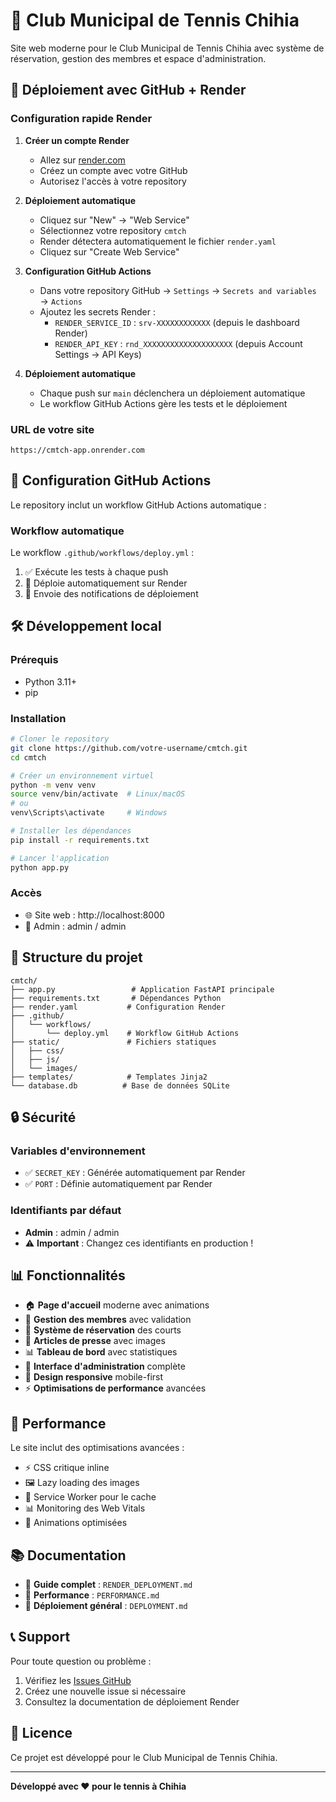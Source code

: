 # 🎾 Club Municipal de Tennis Chihia

Site web moderne pour le Club Municipal de Tennis Chihia avec système de réservation, gestion des membres et espace d'administration.

## 🚀 Déploiement avec GitHub + Render

### Configuration rapide Render

1. **Créer un compte Render**
   - Allez sur [render.com](https://render.com)
   - Créez un compte avec votre GitHub
   - Autorisez l'accès à votre repository

2. **Déploiement automatique**
   - Cliquez sur "New" → "Web Service"
   - Sélectionnez votre repository `cmtch`
   - Render détectera automatiquement le fichier `render.yaml`
   - Cliquez sur "Create Web Service"

3. **Configuration GitHub Actions**
   - Dans votre repository GitHub → `Settings` → `Secrets and variables` → `Actions`
   - Ajoutez les secrets Render :
     - `RENDER_SERVICE_ID` : `srv-XXXXXXXXXXXX` (depuis le dashboard Render)
     - `RENDER_API_KEY` : `rnd_XXXXXXXXXXXXXXXXXXXX` (depuis Account Settings → API Keys)

4. **Déploiement automatique**
   - Chaque push sur `main` déclenchera un déploiement automatique
   - Le workflow GitHub Actions gère les tests et le déploiement

### URL de votre site
```
https://cmtch-app.onrender.com
```

## 🔧 Configuration GitHub Actions

Le repository inclut un workflow GitHub Actions automatique :

### Workflow automatique
Le workflow `.github/workflows/deploy.yml` :
1. ✅ Exécute les tests à chaque push
2. 🚀 Déploie automatiquement sur Render
3. 📧 Envoie des notifications de déploiement

## 🛠️ Développement local

### Prérequis
- Python 3.11+
- pip

### Installation
```bash
# Cloner le repository
git clone https://github.com/votre-username/cmtch.git
cd cmtch

# Créer un environnement virtuel
python -m venv venv
source venv/bin/activate  # Linux/macOS
# ou
venv\Scripts\activate     # Windows

# Installer les dépendances
pip install -r requirements.txt

# Lancer l'application
python app.py
```

### Accès
- 🌐 Site web : http://localhost:8000
- 👤 Admin : admin / admin

## 📁 Structure du projet

```
cmtch/
├── app.py                 # Application FastAPI principale
├── requirements.txt       # Dépendances Python
├── render.yaml           # Configuration Render
├── .github/
│   └── workflows/
│       └── deploy.yml    # Workflow GitHub Actions
├── static/               # Fichiers statiques
│   ├── css/
│   ├── js/
│   └── images/
├── templates/            # Templates Jinja2
└── database.db          # Base de données SQLite
```

## 🔒 Sécurité

### Variables d'environnement
- ✅ `SECRET_KEY` : Générée automatiquement par Render
- ✅ `PORT` : Définie automatiquement par Render

### Identifiants par défaut
- **Admin** : admin / admin
- ⚠️ **Important** : Changez ces identifiants en production !

## 📊 Fonctionnalités

- 🏠 **Page d'accueil** moderne avec animations
- 👥 **Gestion des membres** avec validation
- 📅 **Système de réservation** des courts
- 📰 **Articles de presse** avec images
- 📊 **Tableau de bord** avec statistiques
- 🔧 **Interface d'administration** complète
- 📱 **Design responsive** mobile-first
- ⚡ **Optimisations de performance** avancées

## 🚀 Performance

Le site inclut des optimisations avancées :
- ⚡ CSS critique inline
- 🖼️ Lazy loading des images
- 🔄 Service Worker pour le cache
- 📊 Monitoring des Web Vitals
- 🎯 Animations optimisées

## 📚 Documentation

- 📖 **Guide complet** : `RENDER_DEPLOYMENT.md`
- 🚀 **Performance** : `PERFORMANCE.md`
- 🔧 **Déploiement général** : `DEPLOYMENT.md`

## 📞 Support

Pour toute question ou problème :
1. Vérifiez les [Issues GitHub](https://github.com/votre-username/cmtch/issues)
2. Créez une nouvelle issue si nécessaire
3. Consultez la documentation de déploiement Render

## 📄 Licence

Ce projet est développé pour le Club Municipal de Tennis Chihia.

---

**Développé avec ❤️ pour le tennis à Chihia**
